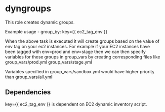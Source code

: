 dyngroups
=========

This role creates dynamic groups.

Example usage - group_by: key={{ ec2_tag_env }}

When the above task is executed it will create groups based on the value of env tag on your ec2 instances. For example if your EC2 instances have been tagged with env=prod and env=stage then we can then specify variables for those groups in group_vars by creating corresponding files like group_vars/prod.yml group_vars/stage.yml

Variables specified in group_vars/sandbox.yml would have higher priority than group_vars/all.yml


Dependencies
------------

key={{ ec2_tag_env }} is dependent on EC2 dynamic inventory script.
